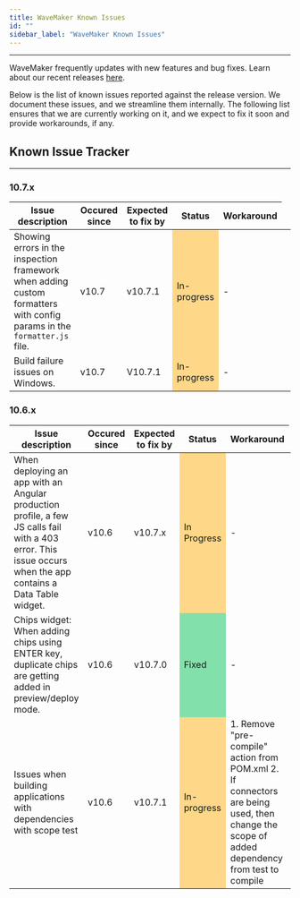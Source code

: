 ```yaml
---
title: WaveMaker Known Issues
id: ""
sidebar_label: "WaveMaker Known Issues"
---
```

---

WaveMaker frequently updates with new features and bug fixes. Learn about our recent releases [here](/learn/wavemaker-release-notes).

Below is the list of known issues reported against the release version. We document these issues, and we streamline them internally. The following list ensures that we are currently working on it, and we expect to fix it soon and provide workarounds, if any.

## Known Issue Tracker

---

### 10.7.x

|Issue description|Occured since|Expected to fix by|Status|Workaround|
|---|---|---|---|---|
|Showing errors in the inspection framework when adding custom formatters with config params in the `formatter.js` file.  |v10.7 | v10.7.1 <td bgcolor="FED788"> In-progress|-  |
|Build failure issues on Windows. | v10.7 |V10.7.1 <td bgcolor="FED788"> In-progress| - |


### 10.6.x

|Issue description|Occured since|Expected to fix by|Status|Workaround|
|---|---|---|---|---|
|When deploying an app with an Angular production profile, a few JS calls fail with a 403 error. This issue occurs when the app contains a Data Table widget.| v10.6|v10.7.x <td bgcolor="FED788"> In Progress|-|
|Chips widget: When adding chips using ENTER key, duplicate chips are getting added in preview/deploy mode.|v10.6 | v10.7.0 <td bgcolor="82E0AA"> Fixed|-  |
|Issues when building applications with dependencies with scope test| v10.6 | v10.7.1 <td bgcolor="FED788"> In-progress | 1. Remove "pre-compile" action from POM.xml 2. If connectors are being used, then change the scope of added dependency from test to compile | - |
